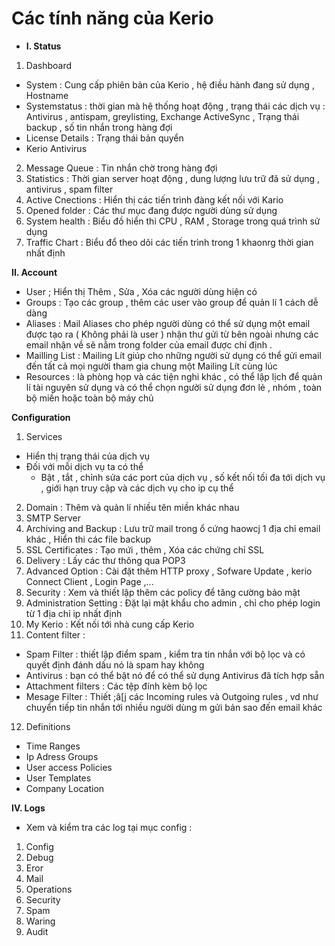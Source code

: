 # Các tính năng của Kerio 
- **I. Status** 
1. Dashboard 

- System : Cung cấp phiên bản của Kerio , hệ điều hành đang sử dụng , Hostname 
- Systemstatus : thời gian mà hệ thống hoạt động , trạng thái các dịch vụ : Antivirus , antispam, greylisting, Exchange ActiveSync , Trạng thái backup , số tin nhắn trong hàng đợi 
- License Details : Trạng thái bản quyển 
- Kerio Antivirus

2. Message Queue : Tin nhắn chờ trong hàng đợi 
3. Statistics : Thời gian server hoạt động , dung lượng lưu trữ đã sử dụng , antivirus , spam filter 
4. Active Cnections : Hiển thị các tiến trình đàng kết nối với Kario 
5. Opened folder : Các thư mục đang được người dùng sử dụng 
6. System health :  Biểu đồ hiển thi CPU , RAM , Storage trong quá trình sử dụng 
7. Traffic Chart : Biểu đổ theo dõi các tiến trình trong 1 khaonrg thời gian nhất định 




**II. Account**
- User ; Hiển thị Thêm , Sửa , Xóa các người dùng hiện có 
- Groups : Tạo các group , thêm các user vào group để quản lí 1 cách dễ dàng 
- Aliases : Mail Aliases cho phép người dùng có thể sử dụng một email được tạo ra ( Không phải là user ) nhận thư gửi từ bên ngoài nhưng các email nhận về sẽ nằm trong folder của email được chỉ định .
- Mailling List : Mailing Lít giúp cho những người sử dụng có thể gửi email đến tất cả mọi người tham gia chung một Mailing Lít cùng lúc 
- Resources : là phòng họp và các tiện nghi khác , có thể lập lịch để quản lí tài nguyên sử dụng và có thể chọn người sử dụng đơn lẻ , nhóm , toàn bộ miền hoặc toàn bộ máy chủ 


**Configuration**

1. Services 
- Hiển thị trạng thái của dịch vụ 
- Đối với mỗi dịch vụ ta có thể 
  - Bật , tắt , chỉnh sửa các port của dịch vụ , số kết nối tối đa tới dịch vụ , giới hạn truy cập và các dịch vụ cho ip cụ thể 
2. Domain : Thêm và quản lí nhiều tên miền khác nhau 
3. SMTP Server 
4. Archiving and Backup : Lưu trữ mail trong ổ cứng haowcj 1 địa chỉ email khác , Hiển thi các file backup 
5. SSL Certificates : Tạo mứi , thêm , Xóa các chứng chỉ SSL 
6. Delivery :  Lấy các thư thông qua POP3 
7. Advanced Option : Cài đặt thêm HTTP proxy , Sofware Update , kerio Connect Client , Login Page ,...
8. Security : Xem và thiết lập thêm các policy để tăng cường bảo mật 
9. Administration Setting : Đặt lại mật khẩu cho admin , chỉ cho phép login từ 1 địa chỉ ip nhất định 
10. My Kerio : Kết nối tới nhà cung cấp Kerio 
11. Content filter : 
- Spam Filter : thiết lập điểm spam , kiểm tra tin nhắn với bộ lọc và có quyết định đánh dấu nó là spam hay không 
- Antivirus : bạn có thể bật nó để có thể sử dụng Antivirus đã tích hợp sẵn 
- Attachment filters : Các tệp đính kèm bộ lọc 
- Mesage Filter : Thiết ;â[j các Incoming rules và Outgoing rules , vd như chuyển tiếp tin nhắn tới nhiều người dùng m gửi bản sao đến email khác  

12. Definitions 
- Time Ranges
- Ip Adress Groups 
- User access Policies 
- User Templates
- Company Location 

**IV. Logs**

- Xem và kiểm tra các log tại mục config : 

1. Config 
2. Debug
3. Eror
4. Mail 
5. Operations
6. Security
7. Spam
8. Waring 
9. Audit

